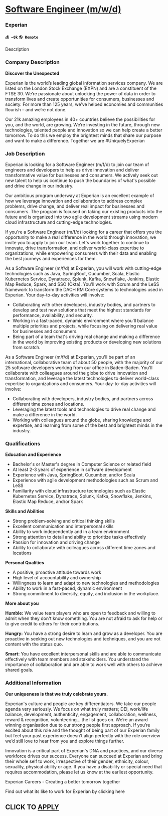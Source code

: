 # [Software Engineer (m/w/d)](https://www.remotewlb.com/apply/software-engineer-m-w-d-74083)  
### Experian  
#### `💰 ~0k` `🌎 Remote`  

Description

### Company Description

 **Discover the Unexpected**

Experian is the world’s leading global information services company. We are listed on the London Stock Exchange (EXPN) and are a constituent of the FTSE 30. We’re passionate about unlocking the power of data in order to transform lives and create opportunities for consumers, businesses and society. For more than 125 years, we’ve helped economies and communities flourish – and we’re not done.

Our 21k amazing employees in 40+ countries believe the possibilities for you, and the world, are growing. We’re investing in the future, through new technologies, talented people and innovation so we can help create a better tomorrow. To do this we employ the brightest minds that share our purpose and want to make a difference. Together we are #UniquelyExperian

### Job Description

Experian is looking for a Software Engineer (m/f/d) to join our team of engineers and developers to help us drive innovation and deliver transformative value for businesses and consumers. We actively seek out new talent to help us continue to push the boundaries of what's possible and drive change in our industry.

Our ambitious program underway at Experian is an excellent example of how we leverage innovation and collaboration to address complex problems, drive change, and deliver real impact for businesses and consumers. The program is focused on taking our existing products into the future and is organized into two agile development streams using modern cloud infrastructure and cutting-edge technologies.

If you're a Software Engineer (m/f/d) looking for a career that offers you the opportunity to make a real difference in the world through innovation, we invite you to apply to join our team. Let's work together to continue to innovate, drive transformation, and deliver world-class expertise to organizations, while empowering consumers with their data and enabling the best journeys and experiences for them.

As a Software Engineer (m/f/d) at Experian, you will work with cutting-edge technologies such as Java, SpringBoot, Cucumber, Scala, Elastic Kubernetes Service, Dynatrace, Splunk, Kafka, Snowflake, Jenkins, Elastic Map Reduce, Spark, and SSO (Okta). You'll work with Scrum and the LeSS framework to transform the DACH RM Core systems to technologies used in Experian. Your day-to-day activities will involve:

  * Collaborating with other developers, industry bodies, and partners to develop and test new solutions that meet the highest standards for performance, availability, and security.
  * Working in a fast-paced, dynamic environment where you'll balance multiple priorities and projects, while focusing on delivering real value for businesses and consumers.
  * Being part of a team that's driving real change and making a difference in the world by improving existing products or developing new solutions from scratch.

As a Software Engineer (m/f/d) at Experian, you'll be part of an international, collaborative team of about 50 people, with the majority of our 25 software developers working from our office in Baden-Baden. You'll collaborate with colleagues around the globe to drive innovation and transformation, and leverage the latest technologies to deliver world-class expertise to organizations and consumers. Your day-to-day activities will involve:

  * Collaborating with developers, industry bodies, and partners across different time zones and locations.
  * Leveraging the latest tools and technologies to drive real change and make a difference in the world.
  * Working with colleagues around the globe, sharing knowledge and expertise, and learning from some of the best and brightest minds in the industry.

### Qualifications

 **Education and Experience**

  * Bachelor's or Master's degree in Computer Science or related field
  * At least 2-3 years of experience in software development
  * Experience with Java, SpringBoot, Cucumber, and/or Scala
  * Experience with agile development methodologies such as Scrum and LeSS
  * Familiarity with cloud infrastructure technologies such as Elastic Kubernetes Service, Dynatrace, Splunk, Kafka, Snowflake, Jenkins, Elastic Map Reduce, and/or Spark

 **Skills and Abilities**

  * Strong problem-solving and critical thinking skills
  * Excellent communication and interpersonal skills
  * Ability to work independently and in a team environment
  * Strong attention to detail and ability to prioritize tasks effectively
  * Passion for innovation and driving change
  * Ability to collaborate with colleagues across different time zones and locations

 **Personal Qualities**

  * A positive, proactive attitude towards work
  * High level of accountability and ownership
  * Willingness to learn and adapt to new technologies and methodologies
  * Ability to work in a fast-paced, dynamic environment
  * Strong commitment to diversity, equity, and inclusion in the workplace.

 **More about you**

 **Humble:** We value team players who are open to feedback and willing to admit when they don't know something. You are not afraid to ask for help or to give credit to others for their contributions.

 **Hungry:** You have a strong desire to learn and grow as a developer. You are proactive in seeking out new technologies and techniques, and you are not content with the status quo.

 **Smart:** You have excellent interpersonal skills and are able to communicate effectively with team members and stakeholders. You understand the importance of collaboration and are able to work well with others to achieve shared goals.

### Additional Information

 **Our uniqueness is that we truly celebrate yours.**

Experian's culture and people are key differentiators. We take our people agenda very seriously. We focus on what truly matters; DEI, work/life balance, development, authenticity, engagement, collaboration, wellness, reward & recognition, volunteering... the list goes on. We’re an award winning organisation due to our strong people first approach. If you’re excited about this role and the thought of being part of our Experian family but feel your past experience doesn’t align perfectly with the role overview we’d still love to hear from you and explore things further.

Innovation is a critical part of Experian's DNA and practices, and our diverse workforce drives our success. Everyone can succeed at Experian and bring their whole self to work, irrespective of their gender, ethnicity, colour, sexuality, physical ability or age. If you have a disability or special need that requires accommodation, please let us know at the earliest opportunity.

Experian Careers - Creating a better tomorrow together

Find out what its like to work for Experian by clicking here

  
## CLICK TO [APPLY](https://www.remotewlb.com/apply/software-engineer-m-w-d-74083)

